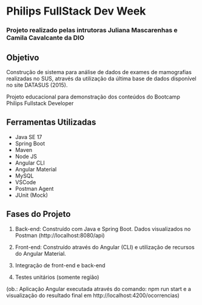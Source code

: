 # Philips FullStack Dev Week
### Projeto realizado pelas intrutoras Juliana Mascarenhas e Camila Cavalcante da DIO




## Objetivo
Construção de sistema para análise de dados de exames de mamografias realizadas no SUS, através da utilização da última base de dados disponível no site DATASUS (2015).

Projeto educacional para demonstração dos conteúdos do Bootcamp Philips Fullstack Developer



## Ferramentas Utilizadas
- Java SE 17
- Spring Boot
- Maven
- Node JS
- Angular CLI
- Angular Material
- MySQL
- VSCode
- Postman Agent
- JUnit (Mock)

## Fases do Projeto

1) Back-end: Construído com Java e Spring Boot. Dados visualizados no Postman (http://localhost:8080/api)

2) Front-end: Construído através do Angular (CLI) e utilização de recursos do Angular Material. 

3) Integração de front-end e back-end

4) Testes unitários (somente região)


(ob.: Aplicação Angular executada através do comando: npm run start e a visualização do resultado final em http://localhost:4200/ocorrencias)
